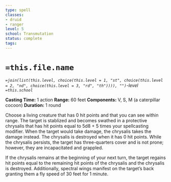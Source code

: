 ```yaml
---
type: spell
classes: 
- druid
- ranger
level: 5
school: Transmutation
status: complete
tags:
---
```

# `=this.file.name`
*`=join(list(this.level, choice(this.level = 1, "st", choice(this.level = 2, "nd", choice(this.level = 3, "rd", "th")))), "")`-level `=this.school`*

**Casting Time:** 1 action
**Range:** 60 feet
**Components:** V, S, M (a caterpillar cocoon)
**Duration:** 1 round

Choose a living creature that has 0 hit points and that you can see within range. The target is stablized and becomes swathed in a protective chrysalis that has hit points equal to 5d8 + 5 times your spellcasting modifier. When the target would take damage, the chrysalis takes the damage instead. The chrysalis is destroyed when it has 0 hit points. While the chrysalis persists, the target has three-quarters cover and is not prone; however, they are incapacitated and grappled. 

If the chrysalis remains at the beginning of your next turn, the target regains hit points equal to the remaining hit points of the chrysalis and the chrysalis is destroyed. Additionally, spectral wings manifest on the target’s back granting them a fly speed of 30 feet for 1 minute.
